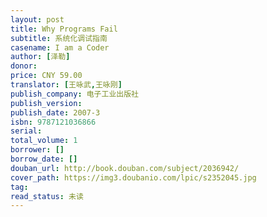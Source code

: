 ```yaml
---
layout: post
title: Why Programs Fail
subtitle: 系统化调试指南
casename: I am a Coder
author: [泽勒]
donor: 
price: CNY 59.00
translator: [王咏武,王咏刚]
publish_company: 电子工业出版社
publish_version: 
publish_date: 2007-3
isbn: 9787121036866
serial: 
total_volume: 1
borrower: []
borrow_date: []
douban_url: http://book.douban.com/subject/2036942/
cover_path: https://img3.doubanio.com/lpic/s2352045.jpg
tag: 
read_status: 未读
---
```

